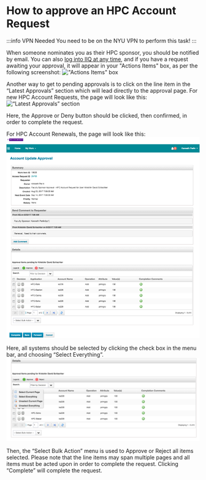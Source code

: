 # How to approve an HPC Account Request

:::info VPN Needed
You need to be on the NYU VPN to perform this task!
:::

When someone nominates you as their HPC sponsor, you should be notified by email. You can also [log into IIQ at any time](https://iiq.nyu.edu/identityiq), and if you have a request awaiting your approval, it will appear in your "Actions Items" box, as per the following screenshot:
!["Actions Items" box](./static/work_item.png)

Another way to get to pending approvals is to click on the line item in the “Latest Approvals” section which will lead directly to the approval page. For new HPC Account Requests, the page will look like this:
![“Latest Approvals” section](./static/latest_approvals.png)


Here, the Approve or Deny button should be clicked, then confirmed, in order to complete the request.

For HPC Account Renewals, the page will look like this:
![Approver renewal](./static/approve_renewal.png)

Here, all systems should be selected by clicking the check box in the menu bar, and choosing “Select Everything”.
![Approve select everything](./static/approve_select_everything.png)

Then, the “Select Bulk Action” menu is used to Approve or Reject all items selected.  Please note that the line items may span multiple pages and all items must be acted upon in order to complete the request. Clicking “Complete” will complete the request.

